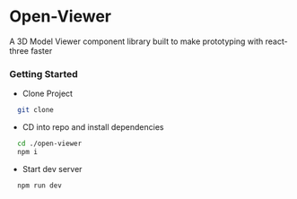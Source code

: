 # Open-Viewer

A 3D Model Viewer component library built to make prototyping with react-three faster

### Getting Started

- Clone Project

```bash
  git clone 
```

- CD into repo and install dependencies

```bash
  cd ./open-viewer
  npm i
```

- Start dev server

```bash
  npm run dev
```